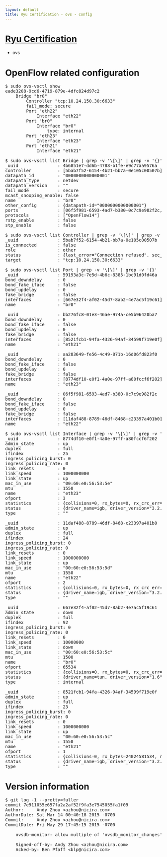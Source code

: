 ```yaml
---
layout: default
title: Ryu Certification - ovs - config
---
```

# [Ryu Certification](http://osrg.github.io/ryu/certification.html)
* ovs 

# OpenFlow related configuration
<pre>
$ sudo ovs-vsctl show
eade3208-9cd6-4719-879e-4dfc824d97c2
    Bridge "br0"
        Controller "tcp:10.24.150.30:6633"
        fail_mode: secure
        Port "eth22"
            Interface "eth22"
        Port "br0"
            Interface "br0"
                type: internal
        Port "eth23"
            Interface "eth23"
        Port "eth21"
            Interface "eth21"

$ sudo ovs-vsctl list Bridge | grep -v '\[\]' | grep -v '{}'
_uuid               : 4b6851e7-dd6b-4788-b1fe-e9c77aa9576a
controller          : [5bab7f52-6154-4b21-bb7a-0e105c00507b]
datapath_id         : "0000000000000001"
datapath_type       : netdev
datapath_version    : "<built-in>"
fail_mode           : secure
mcast_snooping_enable: false
name                : "br0"
other_config        : {datapath-id="0000000000000001"}
ports               : [06f5f981-6593-4ad7-b380-0c7c9e982f2c, 59193a3c-7e5d-4b6c-8385-1bc91d0fd46a, aa283649-fe56-4c49-871b-16d06fd823f0, bb276fc8-01e3-46ae-974a-ce5b96420ba7]
protocols           : ["OpenFlow14"]
rstp_enable         : false
stp_enable          : false

$ sudo ovs-vsctl list Controller | grep -v '\[\]' | grep -v '{}'
_uuid               : 5bab7f52-6154-4b21-bb7a-0e105c00507b
is_connected        : false
role                : other
status              : {last_error="Connection refused", sec_since_disconnect="2", state=BACKOFF}
target              : "tcp:10.24.150.30:6633"

$ sudo ovs-vsctl list Port | grep -v '\[\]' | grep -v '{}'
_uuid               : 59193a3c-7e5d-4b6c-8385-1bc91d0fd46a
bond_downdelay      : 0
bond_fake_iface     : false
bond_updelay        : 0
fake_bridge         : false
interfaces          : [667e32f4-af02-45d7-8ab2-4e7ac5f19c61]
name                : "br0"

_uuid               : bb276fc8-01e3-46ae-974a-ce5b96420ba7
bond_downdelay      : 0
bond_fake_iface     : false
bond_updelay        : 0
fake_bridge         : false
interfaces          : [8521fcb1-94fa-4326-94af-34599f719e0f]
name                : "eth21"

_uuid               : aa283649-fe56-4c49-871b-16d06fd823f0
bond_downdelay      : 0
bond_fake_iface     : false
bond_updelay        : 0
fake_bridge         : false
interfaces          : [8774df10-e0f1-4a0e-97ff-a80fccf6f202]
name                : "eth23"

_uuid               : 06f5f981-6593-4ad7-b380-0c7c9e982f2c
bond_downdelay      : 0
bond_fake_iface     : false
bond_updelay        : 0
fake_bridge         : false
interfaces          : [11daf488-8789-46df-8468-c23397a401b0]
name                : "eth22"

$ sudo ovs-vsctl list Interface | grep -v '\[\]' | grep -v '{}'
_uuid               : 8774df10-e0f1-4a0e-97ff-a80fccf6f202
admin_state         : up
duplex              : full
ifindex             : 25
ingress_policing_burst: 0
ingress_policing_rate: 0
link_resets         : 0
link_speed          : 1000000000
link_state          : up
mac_in_use          : "00:60:e0:56:53:5e"
mtu                 : 1550
name                : "eth23"
ofport              : 3
statistics          : {collisions=0, rx_bytes=0, rx_crc_err=0, rx_dropped=0, rx_errors=0, rx_frame_err=0, rx_over_err=0, rx_packets=0, tx_bytes=1176922500, tx_dropped=0, tx_errors=0, tx_packets=784615}
status              : {driver_name=igb, driver_version="3.2.10-k", firmware_version="2.10-9"}
type                : ""

_uuid               : 11daf488-8789-46df-8468-c23397a401b0
admin_state         : up
duplex              : full
ifindex             : 24
ingress_policing_burst: 0
ingress_policing_rate: 0
link_resets         : 0
link_speed          : 1000000000
link_state          : up
mac_in_use          : "00:60:e0:56:53:5d"
mtu                 : 1550
name                : "eth22"
ofport              : 2
statistics          : {collisions=0, rx_bytes=0, rx_crc_err=0, rx_dropped=0, rx_errors=0, rx_frame_err=0, rx_over_err=0, rx_packets=0, tx_bytes=18089315792, tx_dropped=0, tx_errors=0, tx_packets=12064077}
status              : {driver_name=igb, driver_version="3.2.10-k", firmware_version="2.10-9"}
type                : ""

_uuid               : 667e32f4-af02-45d7-8ab2-4e7ac5f19c61
admin_state         : down
duplex              : full
ifindex             : 92
ingress_policing_burst: 0
ingress_policing_rate: 0
link_resets         : 0
link_speed          : 10000000
link_state          : down
mac_in_use          : "00:60:e0:56:53:5c"
mtu                 : 1500
name                : "br0"
ofport              : 65534
statistics          : {collisions=0, rx_bytes=0, rx_crc_err=0, rx_dropped=0, rx_errors=0, rx_frame_err=0, rx_over_err=0, rx_packets=0, tx_bytes=0, tx_dropped=0, tx_errors=0, tx_packets=0}
status              : {driver_name=tun, driver_version="1.6", firmware_version="N/A"}
type                : internal

_uuid               : 8521fcb1-94fa-4326-94af-34599f719e0f
admin_state         : up
duplex              : full
ifindex             : 23
ingress_policing_burst: 0
ingress_policing_rate: 0
link_resets         : 0
link_speed          : 1000000000
link_state          : up
mac_in_use          : "00:60:e0:56:53:5c"
mtu                 : 1550
name                : "eth21"
ofport              : 1
statistics          : {collisions=0, rx_bytes=24024581534, rx_crc_err=0, rx_dropped=0, rx_errors=0, rx_frame_err=0, rx_over_err=0, rx_packets=16026376, tx_bytes=0, tx_dropped=0, tx_errors=0, tx_packets=0}
status              : {driver_name=igb, driver_version="3.2.10-k", firmware_version="2.10-9"}
type                : ""
</pre>

# Version information
<pre>
$ git log -1 --pretty=fuller
commit 7e911055e657fa2a2af52f9fa3e7545055fa1f09
Author:     Andy Zhou &lt;azhou@nicira.com&gt;
AuthorDate: Sat Mar 14 00:40:18 2015 -0700
Commit:     Andy Zhou &lt;azhou@nicira.com&gt;
CommitDate: Fri May 29 17:45:15 2015 -0700

    ovsdb-monitor: allow multiple of 'ovsdb_monitor_changes' in each ovsdb monitor table
    
    Signed-off-by: Andy Zhou &lt;azhou@nicira.com&gt;
    Acked-by: Ben Pfaff &lt;blp@nicira.com&gt;
</pre>
